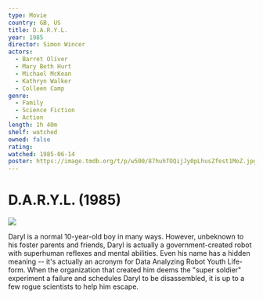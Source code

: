 ```yaml
---
type: Movie
country: GB, US
title: D.A.R.Y.L.
year: 1985
director: Simon Wincer
actors:
  - Barret Oliver
  - Mary Beth Hurt
  - Michael McKean
  - Kathryn Walker
  - Colleen Camp
genre:
  - Family
  - Science Fiction
  - Action
length: 1h 40m
shelf: watched
owned: false
rating:
watched: 1985-06-14
poster: https://image.tmdb.org/t/p/w500/87huhTOQijJy0pLhusZfest1MoZ.jpg
---
```


# D.A.R.Y.L. (1985)

![](https://image.tmdb.org/t/p/w500/87huhTOQijJy0pLhusZfest1MoZ.jpg)

Daryl is a normal 10-year-old boy in many ways. However, unbeknown to his foster parents and friends, Daryl is actually a government-created robot with superhuman reflexes and mental abilities. Even his name has a hidden meaning -- it's actually an acronym for Data Analyzing Robot Youth Life-form. When the organization that created him deems the "super soldier" experiment a failure and schedules Daryl to be disassembled, it is up to a few rogue scientists to help him escape.